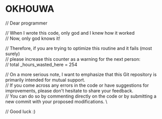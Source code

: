# OKHOUWA

// Dear programmer

// When I wrote this code, only god and I knew how it worked \
// Now, only god knows it!

// Therefore, if you are trying to optimize this routine and it fails (most surely) \
// please increase this counter as a warning for the next person: \
// total _hours_wasted_here = 254

// On a more serious note, I want to emphasize that this Git repository is primarily intended for mutual support. \
// If you come across any errors in the code or have suggestions for improvements, please don't hesitate to share your feedback. \
// You can do so by commenting directly on the code or by submitting a new commit with your proposed modifications. \

// Good luck :)
